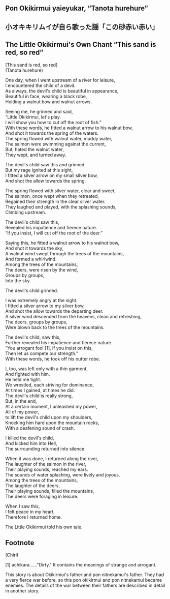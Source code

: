 ## Pon Okikirmui yaieyukar, “Tanota hurehure”   
## 小オキキリムイが自ら歌った謡「この砂赤い赤い」  
## The Little Okikirmui's Own Chant “This sand is red, so red”   
  
[This sand is red, so red]  
(Tanota hurehure)  
  
One day, when I went upstream of a river for leisure,  
I encountered the child of a devil.  
As always, the devil's child is beautiful in appearance,  
Beautiful in face, wearing a black robe,  
Holding a walnut bow and walnut arrows.  
  
Seeing me, he grinned and said,  
“Little Okikirmui, let's play.  
I will show you how to cut off the root of fish.”  
With these words, he fitted a walnut arrow to his walnut bow,  
And shot it towards the spring of the waters.  
The spring flowed with walnut water, muddy water,  
The salmon were swimming against the current,  
But, hated the walnut water,   
They wept, and turned away.   
  
The devil's child saw this and grinned.  
But my rage ignited at this sight,  
I fitted a silver arrow on my small silver bow,  
And shot the allow towards the spring.  
  
The spring flowed with silver water, clear and sweet,  
The salmon, once wept when they retreated,  
Regained their strength in the clear silver water.  
They laughed and played, with the splashing sounds,  
Climbing upstream.   
  
The devil's child saw this,   
Revealed his impatience and fierece nature.  
“If you insist, I will cut off the root of the deer.”  
  
Saying this, he fitted a walnut arrow to his walnut bow,  
And shot it towards the sky,  
A walnut wind swept through the trees of the mountains,  
And formed a whirlwind.  
Among the trees of the mountains,   
The deers, were risen by the wind,   
Groups by groups,   
Into the sky.  
  
The devil's child grinned.  
  
I was extremely angry at the sight.  
I fitted a silver arrow to my silver bow,  
And shot the allow towards the departing deer.  
A silver wind descended from the heavens, clean and refreshing,  
The deers, groups by groups,   
Were blown back to the trees of the mountains.  
  
The devil's child, saw this,   
Further revealed his impatience and fierece nature.  
“You arrogant fool [1], if you insist on this,   
Then let us compete our strength.”  
With these words, he took off his outter robe.  
  
I, too, was left only with a thin garment,  
And fighted with him.   
He held me tight.  
We wrestled, each striving for dominance,  
At times I gained, at times he did.  
The devil's child is really strong,  
But, in the end,  
At a certain moment, I unleashed my power,  
All of my power,  
to lift the devil's child upon my shoulders,  
Knocking him hard upon the mountain rocks,  
With a deafening sound of crash.  
  
I killed the devil's child,   
And kicked him into Hell,  
The surrounding returned into silence.  
  
When it was done, I returned along the river,  
The laughter of the salmon in the river,    
Their playing sounds, reached my ears.    
The sounds of water splashing, were lively and joyous.    
Among the trees of the mountains,  
The laughter of the deers,  
Their playing sounds, filled the mountains,  
The deers were foraging in leisure.  
  
When I saw this,  
I felt peace in my heart,   
Therefore I returned home.  
  
The Little Okikirmui told his own tale.   
  
## Footnote    
    
(Chiri)    
  
[1] achikara......"Dirty." It contains the meanings of strange and arrogant.  
  
This story is about Okikirmui's father and pon nitnekamui's father. They had a very fierce war before, so this pon okikirmui and pon nitnekamui became enemies. The details of the war between their fathers are described in detail in another story.